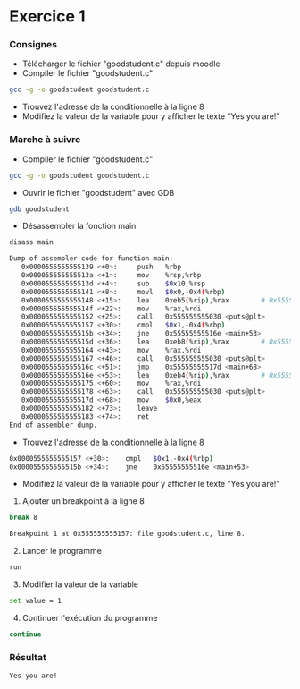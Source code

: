 # Exercice 1

### Consignes

- Télécharger le fichier "goodstudent.c" depuis moodle
- Compiler le fichier "goodstudent.c"
```bash
gcc -g -o goodstudent goodstudent.c
```
- Trouvez l'adresse de la conditionnelle à la ligne 8
- Modifiez la valeur de la variable pour y afficher le texte "Yes you are!"

### Marche à suivre

- Compiler le fichier "goodstudent.c"
```bash
gcc -g -o goodstudent goodstudent.c
```
- Ouvrir le fichier "goodstudent" avec GDB
```bash
gdb goodstudent
```
- Désassembler la fonction main
```bash
disass main
```
```bash
Dump of assembler code for function main:
   0x0000555555555139 <+0>:     push   %rbp
   0x000055555555513a <+1>:     mov    %rsp,%rbp
   0x000055555555513d <+4>:     sub    $0x10,%rsp
   0x0000555555555141 <+8>:     movl   $0x0,-0x4(%rbp)
   0x0000555555555148 <+15>:    lea    0xeb5(%rip),%rax        # 0x555555556004
   0x000055555555514f <+22>:    mov    %rax,%rdi
   0x0000555555555152 <+25>:    call   0x555555555030 <puts@plt>
   0x0000555555555157 <+30>:    cmpl   $0x1,-0x4(%rbp)
   0x000055555555515b <+34>:    jne    0x55555555516e <main+53>
   0x000055555555515d <+36>:    lea    0xeb8(%rip),%rax        # 0x55555555601c
   0x0000555555555164 <+43>:    mov    %rax,%rdi
   0x0000555555555167 <+46>:    call   0x555555555030 <puts@plt>
   0x000055555555516c <+51>:    jmp    0x55555555517d <main+68>
   0x000055555555516e <+53>:    lea    0xeb4(%rip),%rax        # 0x555555556029
   0x0000555555555175 <+60>:    mov    %rax,%rdi
   0x0000555555555178 <+63>:    call   0x555555555030 <puts@plt>
   0x000055555555517d <+68>:    mov    $0x0,%eax
   0x0000555555555182 <+73>:    leave
   0x0000555555555183 <+74>:    ret
End of assembler dump.
```
- Trouvez l'adresse de la conditionnelle à la ligne 8
```bash
0x0000555555555157 <+30>:    cmpl   $0x1,-0x4(%rbp)
0x000055555555515b <+34>:    jne    0x55555555516e <main+53>
```
- Modifiez la valeur de la variable pour y afficher le texte "Yes you are!"

1) Ajouter un breakpoint à la ligne 8
```bash
break 8
```
```bash
Breakpoint 1 at 0x555555555157: file goodstudent.c, line 8.
```
2) Lancer le programme
```bash
run
```
3) Modifier la valeur de la variable
```bash
set value = 1
```
4) Continuer l'exécution du programme
```bash
continue
```
### Résultat

```text
Yes you are!
```